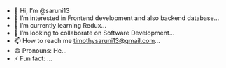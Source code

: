 - 👋 Hi, I’m @saruni13
- 👀 I’m interested in Frontend development and also backend database...
- 🌱 I’m currently learning Redux...
- 💞️ I’m looking to collaborate on Software Development...
- 📫 How to reach me timothysaruni13@gmail.com...
- 😄 Pronouns: He...
- ⚡ Fun fact: ...

<!---
saruni13/saruni13 is a ✨ special ✨ repository because its `README.md` (this file) appears on your GitHub profile.
You can click the Preview link to take a look at your changes.
--->
